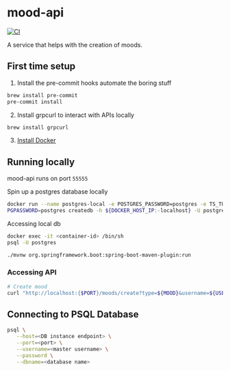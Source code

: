 # mood-api

[![CI](https://github.com/haminoum/moodn-api/actions/workflows/gradle.yml/badge.svg)](https://github.com/haminoum/moodn-api/actions/workflows/gradle.yml)

A service that helps with the creation of moods.

## First time setup

1. Install the pre-commit hooks automate the boring stuff

```bash
brew install pre-commit
pre-commit install
```

2. Install grpcurl to interact with APIs locally

```bash
brew install grpcurl
```

3. [Install Docker](https://docs.docker.com/desktop/mac/install/)


## Running locally

mood-api runs on port `55555`

Spin up a postgres database locally
```bash
docker run --name postgres-local -e POSTGRES_PASSWORD=postgres -e TS_TUNE_MAX_CONNS=100 -d -p 5432:5432 timescale/timescaledb:latest-pg11
PGPASSWORD=postgres createdb -h ${DOCKER_HOST_IP:-localhost} -U postgres moodn-api-db
```

Accessing local db
```bash
docker exec -it <container-id> /bin/sh
psql -U postgres
```

```bash
./mvnw org.springframework.boot:spring-boot-maven-plugin:run
```

### Accessing API
```bash
# Create mood
curl "http://localhost:{$PORT}/moods/create?type=${MOOD}&username=${USER}" -XPOST
```

## Connecting to PSQL Database
````bash
psql \
   --host=<DB instance endpoint> \
   --port=<port> \
   --username=<master username> \
   --password \
   --dbname=<database name>
````
